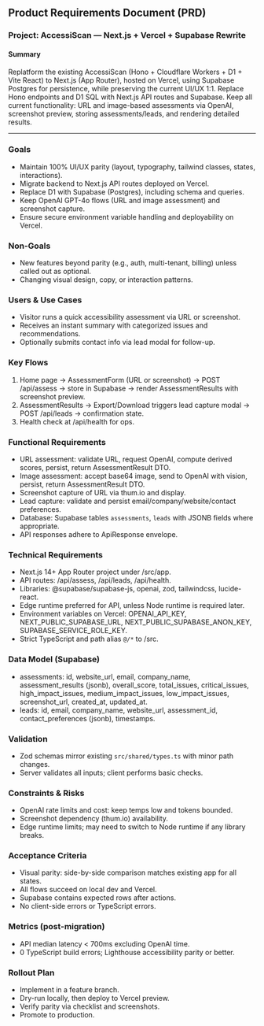 ## Product Requirements Document (PRD)

### Project: AccessiScan — Next.js + Vercel + Supabase Rewrite

#### Summary
Replatform the existing AccessiScan (Hono + Cloudflare Workers + D1 + Vite React) to Next.js (App Router), hosted on Vercel, using Supabase Postgres for persistence, while preserving the current UI/UX 1:1. Replace Hono endpoints and D1 SQL with Next.js API routes and Supabase. Keep all current functionality: URL and image-based assessments via OpenAI, screenshot preview, storing assessments/leads, and rendering detailed results.

---

### Goals
- Maintain 100% UI/UX parity (layout, typography, tailwind classes, states, interactions).
- Migrate backend to Next.js API routes deployed on Vercel.
- Replace D1 with Supabase (Postgres), including schema and queries.
- Keep OpenAI GPT-4o flows (URL and image assessment) and screenshot capture.
- Ensure secure environment variable handling and deployability on Vercel.

### Non-Goals
- New features beyond parity (e.g., auth, multi-tenant, billing) unless called out as optional.
- Changing visual design, copy, or interaction patterns.

### Users & Use Cases
- Visitor runs a quick accessibility assessment via URL or screenshot.
- Receives an instant summary with categorized issues and recommendations.
- Optionally submits contact info via lead modal for follow-up.

### Key Flows
1) Home page → AssessmentForm (URL or screenshot) → POST /api/assess → store in Supabase → render AssessmentResults with screenshot preview.
2) AssessmentResults → Export/Download triggers lead capture modal → POST /api/leads → confirmation state.
3) Health check at /api/health for ops.

### Functional Requirements
- URL assessment: validate URL, request OpenAI, compute derived scores, persist, return AssessmentResult DTO.
- Image assessment: accept base64 image, send to OpenAI with vision, persist, return AssessmentResult DTO.
- Screenshot capture of URL via thum.io and display.
- Lead capture: validate and persist email/company/website/contact preferences.
- Database: Supabase tables `assessments`, `leads` with JSONB fields where appropriate.
- API responses adhere to ApiResponse<T> envelope.

### Technical Requirements
- Next.js 14+ App Router project under /src/app.
- API routes: /api/assess, /api/leads, /api/health.
- Libraries: @supabase/supabase-js, openai, zod, tailwindcss, lucide-react.
- Edge runtime preferred for API, unless Node runtime is required later.
- Environment variables on Vercel: OPENAI_API_KEY, NEXT_PUBLIC_SUPABASE_URL, NEXT_PUBLIC_SUPABASE_ANON_KEY, SUPABASE_SERVICE_ROLE_KEY.
- Strict TypeScript and path alias `@/*` to /src.

### Data Model (Supabase)
- assessments: id, website_url, email, company_name, assessment_results (jsonb), overall_score, total_issues, critical_issues, high_impact_issues, medium_impact_issues, low_impact_issues, screenshot_url, created_at, updated_at.
- leads: id, email, company_name, website_url, assessment_id, contact_preferences (jsonb), timestamps.

### Validation
- Zod schemas mirror existing `src/shared/types.ts` with minor path changes.
- Server validates all inputs; client performs basic checks.

### Constraints & Risks
- OpenAI rate limits and cost: keep temps low and tokens bounded.
- Screenshot dependency (thum.io) availability.
- Edge runtime limits; may need to switch to Node runtime if any library breaks.

### Acceptance Criteria
- Visual parity: side-by-side comparison matches existing app for all states.
- All flows succeed on local dev and Vercel.
- Supabase contains expected rows after actions.
- No client-side errors or TypeScript errors.

### Metrics (post-migration)
- API median latency < 700ms excluding OpenAI time.
- 0 TypeScript build errors; Lighthouse accessibility parity or better.

### Rollout Plan
- Implement in a feature branch.
- Dry-run locally, then deploy to Vercel preview.
- Verify parity via checklist and screenshots.
- Promote to production.
